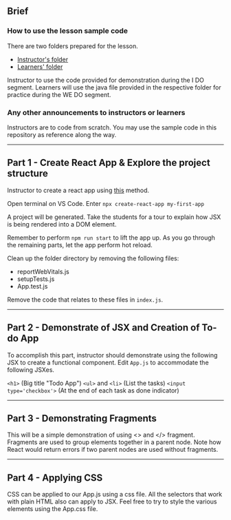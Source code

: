 ## Brief

### How to use the lesson sample code

There are two folders prepared for the lesson. 
- [Instructor's folder](./lesson-sample-code/instructor-demo-code)
- [Learners' folder](./lesson-sample-code/learners-practice-code)

Instructor to use the code provided for demonstration during the I DO segment. Learners will use the java file provided in the respective folder for practice during the WE DO segment.

### Any other announcements to instructors or learners

Instructors are to code from scratch. You may use the sample code in this repository as reference along the way.

---

## Part 1 - Create React App & Explore the project structure

Instructor to create a react app using [this](https://reactjs.org/docs/create-a-new-react-app.html) method.

Open terminal on VS Code.
Enter ```npx create-react-app my-first-app```

A project will be generated. Take the students for a tour to explain how JSX is being rendered into a DOM element.

Remember to perform ```npm run start``` to lift the app up. As you go through the remaining parts, let the app perform hot reload.

Clean up the folder directory by removing the following files:
- reportWebVitals.js
- setupTests.js
- App.test.js

Remove the code that relates to these files in ```index.js```.

---

## Part 2 - Demonstrate of JSX and Creation of To-do App

To accomplish this part, instructor should demonstrate using the following JSX to create a functional component. Edit ```App.js``` to accommodate the following JSXes.

```<h1>``` (Big title "Todo App")
```<ul>``` and ```<li>``` (List the tasks)
```<input type='checkbox'>``` (At the end of each task as done indicator)

---

## Part 3 - Demonstrating Fragments

This will be a simple demonstration of using <> and </> fragment. Fragments are used to group elements together in a parent node. Note how React would return errors if two parent nodes are used without fragments.

---

## Part 4 - Applying CSS

CSS can be applied to our App.js using a css file. All the selectors that work with plain HTML also can apply to JSX. Feel free to try to style the various elements using the App.css file.